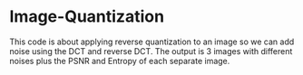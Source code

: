 # Image-Quantization
This code is about applying reverse quantization to an image so we can add noise using the DCT and reverse DCT. The output is 3 images with different noises plus the PSNR and Entropy of each separate image.
